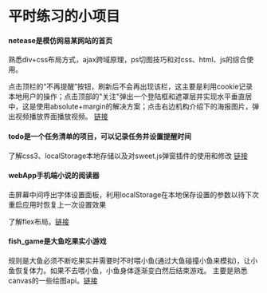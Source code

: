 <h1>平时练习的小项目</h1>

<h4>netease是模仿网易某网站的首页</h4>
<p>熟悉div+css布局方式，ajax跨域原理，ps切图技巧和对css、html、js的综合使用。</p>
<p>点击顶栏的“不再提醒”按钮，刷新后不会再出现该栏，这主要是利用cookie记录本地用户的操作；点击顶部的"关注"弹出一个登陆框和遮罩层并实现水平垂直居中，这是使用absolute+margin的解决方案；点击右边机构介绍下的海报图片，弹出视频播放界面播放视频。
<a href="http://liangzhihui.xyz/netease" title="演示地址">链接</a>
</p>

<h4>todo是一个任务清单的项目，可以记录任务并设置提醒时间</h4>
<p>了解css3、localStorage本地存储以及对sweet.js弹窗插件的使用和修改
<a href="http://liangzhihui.xyz/todo" title="演示地址">链接</a>
</p>

<h4>webApp手机端小说的阅读器</h4>
<p>击屏幕中间呼出字体设置面板，利用localStorage在本地保存设置的参数以待下次重启应用时恢复上一次设置效果</p>
<p>了解flex布局。<a href="http://liangzhihui.xyz/webApp" title="演示地址">链接</a></p>

<h4>fish_game是大鱼吃果实小游戏</h4>
<p>规则是大鱼必须不断吃果实并需要时不时喂小鱼(通过大鱼碰撞小鱼来模拟)，让小鱼恢复体力。如果不去喂小鱼，小鱼身体逐渐变白然后结束游戏。
主要是熟悉canvas的一些绘图api。<a href="http://liangzhihui.xyz/fish_game" title="演示地址">链接</a>
</p>
